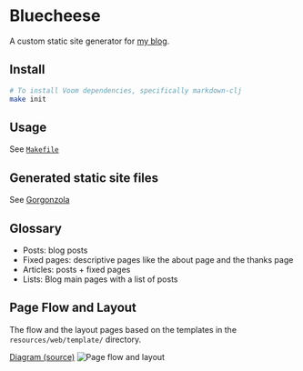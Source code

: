 Bluecheese
===

A custom static site generator for [my blog](https://iamsang.com/).

Install
---

```sh
# To install Voom dependencies, specifically markdown-clj
make init
```

Usage
---

See [`Makefile`](https://github.com/Sangdol/bluecheese/blob/master/Makefile)

Generated static site files
---

See [Gorgonzola](https://github.com/Sangdol/gorgonzola)

Glossary
---

* Posts: blog posts
* Fixed pages: descriptive pages like the about page and the thanks page
* Articles: posts + fixed pages
* Lists: Blog main pages with a list of posts

Page Flow and Layout
---

The flow and the layout pages based on the templates in the `resources/web/template/` directory.

[Diagram (source)](https://docs.google.com/drawings/d/1IV-I6mt18ypqhSZxM0uWEuDYtUbOE05pebUQ_HfrmnM/edit)
![Page flow and layout](https://docs.google.com/drawings/d/e/2PACX-1vTc7Yxp7jMEMAU9eXqU15E6jZRMs6nXDcRkxhqf2sxbgtENP0nZBjcVdEX-WBKDgv6Ln9wg_P8UVN0Q/pub?w=757&h=766)
